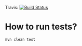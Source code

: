 Travis: [![Build Status](https://travis-ci.org/Sammers21/Mosquitto_junit_testing.svg?branch=master)](https://travis-ci.org/Sammers21/Mosquitto_junit_testing)

# How to run tests?

```
mvn clean test
```
